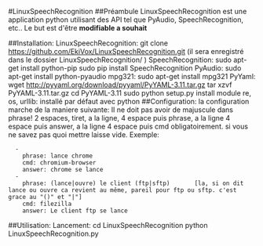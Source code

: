 #LinuxSpeechRecognition
##Préambule
LinuxSpeechRecognition est une application python utilisant des API tel que PyAudio, SpeechRecognition, etc..
Le but est d'être __modifiable a souhait__

##Installation:
    LinuxSpeechRecognition:
        git clone https://github.com/EkiVox/LinuxSpeechRecognition.git 
        (il sera enregistré dans le dossier LinuxSpeechRecognition/ )
    SpeechRecognition:
        sudo apt-get install python-pip
        sudo pip install SpeechRecognition
    PyAudio:
        sudo apt-get install python-pyaudio
    mpg321:
        sudo apt-get install mpg321
    PyYaml:
        wget http://pyyaml.org/download/pyyaml/PyYAML-3.11.tar.gz
        tar xzvf PyYAML-3.11.tar.gz
        cd PyYAML-3.11
        sudo python setup.py install
    module re, os, urllib:
        installé par défaut avec python
##Configuration:
    la configuration marche de la maniere suivante:
    Il ne doit pas avoir de majuscule dans phrase!
    2 espaces, tiret, a la ligne, 4 espace puis phrase, a la ligne 4 espace puis answer, a la ligne 4 espace puis cmd     obligatoirement. si vous ne savez pas quoi mettre laisse vide. Exemple:
    
      -
        phrase: lance chrome
        cmd: chromium-browser
        answer: chrome se lance
      -
        phrase: (lance|ouvre) le client (ftp|sftp)       [la, si on dit lance ou ouvre ca revient au même, pareil pour ftp ou sftp. c'est grace au "()" et "|"]
        cmd: filezilla
        answer: Le client ftp se lance
    
        

##Utilisation:
    Lancement:
        cd LinuxSpeechRecognition
        python LinuxSpeechRecognition.py
